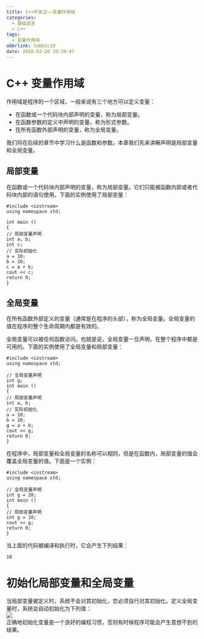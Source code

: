 ```yaml
---
title: C++开发之——变量作用域
categories:
  - 基础语言
  - C++
tags:
  - 变量作用域
abbrlink: 3abb2c10
date: 2018-02-20 20:39:47
---
```

# C++ 变量作用域
作用域是程序的一个区域，一般来说有三个地方可以定义变量：  

- 在函数或一个代码块内部声明的变量，称为局部变量。
- 在函数参数的定义中声明的变量，称为形式参数。
- 在所有函数外部声明的变量，称为全局变量。
<!--more-->

我们将在后续的章节中学习什么是函数和参数。本章我们先来讲解声明是局部变量和全局变量。  
## 局部变量
在函数或一个代码块内部声明的变量，称为局部变量。它们只能被函数内部或者代码块内部的语句使用。下面的实例使用了局部变量：  

	#include <iostream>
	using namespace std;
 
	int main ()
	{
	// 局部变量声明
	int a, b;
	int c;
	// 实际初始化
	a = 10;
	b = 20;
	c = a + b;
	cout << c;
	return 0;
	}

## 全局变量
在所有函数外部定义的变量（通常是在程序的头部），称为全局变量。全局变量的值在程序的整个生命周期内都是有效的。

全局变量可以被任何函数访问。也就是说，全局变量一旦声明，在整个程序中都是可用的。下面的实例使用了全局变量和局部变量：  

	#include <iostream>
	using namespace std;
 
	// 全局变量声明
	int g;
	int main ()
	{
	// 局部变量声明
	int a, b;
	// 实际初始化
	a = 10;
	b = 20;
	g = a + b;
	cout << g;
 	return 0;
	}
在程序中，局部变量和全局变量的名称可以相同，但是在函数内，局部变量的值会覆盖全局变量的值。下面是一个实例：  

	#include <iostream>
	using namespace std;
 
	// 全局变量声明
	int g = 20;
	int main ()
	{
	// 局部变量声明
	int g = 10;
	cout << g;
 	return 0;
	}
当上面的代码被编译和执行时，它会产生下列结果：  

	10

# 初始化局部变量和全局变量
当局部变量被定义时，系统不会对其初始化，您必须自行对其初始化。定义全局变量时，系统会自动初始化为下列值：  
![][1]  
正确地初始化变量是一个良好的编程习惯，否则有时候程序可能会产生意想不到的结果。


[1]: https://cdn.jsdelivr.net/gh/PGzxc/CDN@master/blog-image/cpp-data-default.png